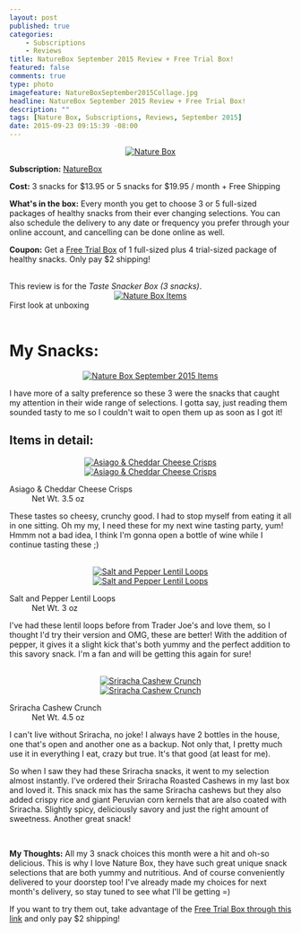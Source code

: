 ```yaml
---
layout: post
published: true
categories: 
    - Subscriptions
    - Reviews
title: NatureBox September 2015 Review + Free Trial Box!
featured: false
comments: true
type: photo
imagefeature: NatureBoxSeptember2015Collage.jpg
headline: NatureBox September 2015 Review + Free Trial Box!
description: ""
tags: [Nature Box, Subscriptions, Reviews, September 2015]
date: 2015-09-23 09:15:39 -08:00
---
```


<center><a href="http://www.shareasale.com/r.cfm?b=395413&u=1115177&m=41415&urllink=&afftrack=" target="_blank">
<img src="/images/NatureBoxSep2015Box.jpg" border="0" style="border:none;max-width:100%;" alt="Nature Box" />
</a></center>
<p><b>Subscription:</b> <a href="http://www.shareasale.com/r.cfm?b=395413&u=1115177&m=41415&urllink=&afftrack=" target="_blank">NatureBox</a></p>
<p><b>Cost:</b> 3 snacks for $13.95 or 5 snacks for $19.95 / month + Free Shipping</p>
<p><b>What's in the box:</b> Every month you get to choose 3 or 5 full-sized packages of healthy snacks from their ever changing selections. You can also schedule the delivery to any date or frequency you prefer through your online account, and cancelling can be done online as well.</p>
<p><b>Coupon:</b> Get a <a href="http://www.shareasale.com/r.cfm?b=395413&u=1115177&m=41415&urllink=&afftrack=" target="_blank">Free Trial Box</a> of 1 full-sized plus 4 trial-sized package of healthy snacks. Only pay $2 shipping!</p>
<br>

<DT>This review is for the <i>Taste Snacker Box (3 snacks)</i>.</DT>

<center><a href="http://www.shareasale.com/r.cfm?b=395413&u=1115177&m=41415&urllink=&afftrack=" target="_blank">
<img src="/images/NatureBoxSep2015OpenBox.jpg" border="0" style="border:none;max-width:100%;" alt="Nature Box Items" />
</a></center>
<figcaption>First look at unboxing</figcaption>

<br>

# My Snacks:

<center><a href="http://www.shareasale.com/r.cfm?b=395413&u=1115177&m=41415&urllink=&afftrack=" target="_blank">
<img src="/images/NatureBoxSep2015Collage.jpg" border="0" style="border:none;max-width:100%;" alt="Nature Box September 2015 Items" />
</a></center>
<p>I have more of a salty preference so these 3 were the snacks that caught my attention in their wide range of selections. I gotta say, just reading them sounded tasty to me so I couldn't wait to open them up as soon as I got it!</p>

## Items in detail:
<center><a href="http://www.shareasale.com/r.cfm?b=395413&u=1115177&m=41415&urllink=&afftrack=" target="_blank">
<img src="/images/NatureBoxSep2015Cheese1.jpg" border="0" style="border:none;max-width:100%;" alt="Asiago & Cheddar Cheese Crisps" />
</a></center>
<center><a href="http://www.shareasale.com/r.cfm?b=395413&u=1115177&m=41415&urllink=&afftrack=" target="_blank">
<img src="/images/NatureBoxSep2015Cheese.jpg" border="0" style="border:none;max-width:100%;" alt="Asiago & Cheddar Cheese Crisps" />
</a></center>
<DL>
<DT>Asiago & Cheddar Cheese Crisps</DT>
<DD>Net Wt. 3.5 oz</DD>
</DL>
<p>These tastes so cheesy, crunchy good. I had to stop myself from eating it all in one sitting. Oh my my, I need these for my next wine tasting party, yum! Hmmm not a bad idea, I think I'm gonna open a bottle of wine while I continue tasting these ;)</p>
<br>

<center><a href="http://www.shareasale.com/r.cfm?b=395413&u=1115177&m=41415&urllink=&afftrack=" target="_blank">
<img src="/images/NatureBoxSep2015Lentils1.jpg" border="0" style="border:none;max-width:100%;" alt="Salt and Pepper Lentil Loops" />
</a></center>
<center><a href="http://www.shareasale.com/r.cfm?b=395413&u=1115177&m=41415&urllink=&afftrack=" target="_blank">
<img src="/images/NatureBoxSep2015Lentils.jpg" border="0" style="border:none;max-width:100%;" alt="Salt and Pepper Lentil Loops" />
</a></center>
<DL>
<DT>Salt and Pepper Lentil Loops</DT>
<DD>Net Wt. 3 oz</DD>
</DL>
<p>I've had these lentil loops before from Trader Joe's and love them, so I thought I'd try their version and OMG, these are better! With the addition of pepper, it gives it a slight kick that's both yummy and the perfect addition to this savory snack. I'm a fan and will be getting this again for sure!</p>
<br>

<center><a href="http://www.shareasale.com/r.cfm?b=395413&u=1115177&m=41415&urllink=&afftrack=" target="_blank">
<img src="/images/NatureBoxSep2015Sriracha1.jpg" border="0" style="border:none;max-width:100%;" alt="Sriracha Cashew Crunch" />
</a></center>
<center><a href="http://www.shareasale.com/r.cfm?b=395413&u=1115177&m=41415&urllink=&afftrack=" target="_blank">
<img src="/images/NatureBoxSep2015Sriracha.jpg" border="0" style="border:none;max-width:100%;" alt="Sriracha Cashew Crunch" />
</a></center>
<DL>
<DT>Sriracha Cashew Crunch</DT>
<DD>Net Wt. 4.5 oz</DD>
</DL>
<p>I can't live without Sriracha, no joke! I always have 2 bottles in the house, one that's open and another one as a backup. Not only that, I pretty much use it in everything I eat, crazy but true. It's that good (at least for me).</p>

<p>So when I saw they had these Sriracha snacks, it went to my selection almost instantly. I've ordered their Sriracha Roasted Cashews in my last box and loved it. This snack mix has the same Sriracha cashews but they also added crispy rice and giant Peruvian corn kernels that are also coated with Sriracha. Slightly spicy, deliciously savory and just the right amount of sweetness. Another great snack!</p>
<br>

<p><i class="icon-exclamation-sign"></i><b> My Thoughts:</b> All my 3 snack choices this month were a hit and oh-so delicious. This is why I love Nature Box, they have such great unique snack selections that are both yummy and nutritious. And of course conveniently delivered to your doorstep too! I've already made my choices for next month's delivery, so stay tuned to see what I'll be getting =)</p>

<p>If you want to try them out, take advantage of the <a href="http://www.shareasale.com/r.cfm?b=395413&u=1115177&m=41415&urllink=&afftrack=" target="_blank">Free Trial Box through this link</a> and only pay $2 shipping!</p>
